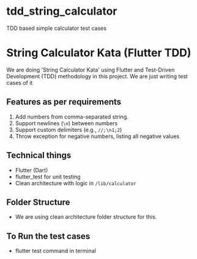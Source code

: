 # tdd_string_calculator

TDD based simple calculator test cases

# String Calculator Kata (Flutter TDD)

We are doing 'String Calculator Kata' using 
Flutter and Test-Driven Development (TDD) methodology in this project.
We are just writing test cases of it

## Features as per requirements

1) Add numbers from comma-separated string.
2) Support newlines (`\n`) between numbers
3) Support custom delimiters (e.g., `//;\n1;2`)
4) Throw exception for negative numbers, listing all negative values

## Technical things

- Flutter (Dart)
- flutter_test for unit testing
- Clean architecture with logic in `/lib/calculator`

## Folder Structure
 - We are using clean architecture folder structure for this.

## To Run the test cases
 - flutter test command in terminal

